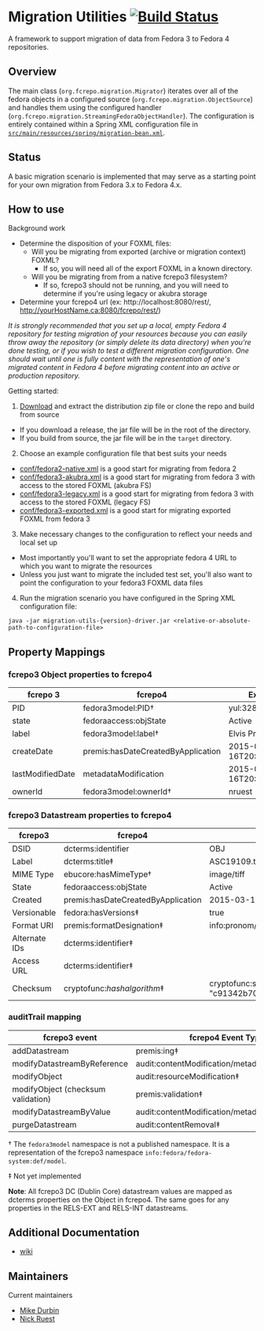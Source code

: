 # Migration Utilities [![Build Status](https://travis-ci.org/fcrepo4-exts/migration-utils.png?branch=master)](https://travis-ci.org/fcrepo4-exts/migration-utils)

A framework to support migration of data from Fedora 3 to Fedora 4 repositories.

## Overview

The main class (`org.fcrepo.migration.Migrator`) iterates over all of the fedora objects in a configured source (`org.fcrepo.migration.ObjectSource`) and handles them using the configured handler (`org.fcrepo.migration.StreamingFedoraObjectHandler`). The configuration is entirely contained within a Spring XML configuration file in [`src/main/resources/spring/migration-bean.xml`](https://github.com/fcrepo4-exts/migration-utils/blob/master/src/main/resources/spring/migration-bean.xml).

## Status

A basic migration scenario is implemented that may serve as a starting point for
your own migration from Fedora 3.x to Fedora 4.x.

## How to use

Background work

* Determine the disposition of your FOXML files:
  * Will you be migrating from exported (archive or migration context) FOXML?
    * If so, you will need all of the export FOXML in a known directory.
  * Will you be migrating from from a native fcrepo3 filesystem?
    * If so, fcrepo3 should not be running, and you will need to determine if you're using legacy or akubra storage
* Determine your fcrepo4 url (ex: http://localhost:8080/rest/, http://yourHostName.ca:8080/fcrepo/rest/)

_It is strongly recommended that you set up a local, empty Fedora 4 repository for testing migration of your resources because you can easily throw away the repository (or simply delete its data directory) when you're done testing, or if you wish to test a different migration configuration.  One should wait until one is fully content with the representation of one's migrated content in Fedora 4 before migrating content into an active or production repository._  

Getting started:

1. [Download](https://github.com/fcrepo4-exts/migration-utils/releases) and extract the distribution zip file or clone the repo and build from source
  - If you download a release, the jar file will be in the root of the directory.
  - If you build from source, the jar file will be in the `target` directory.
2. Choose an example configuration file that best suits your needs
  - [conf/fedora2-native.xml](https://github.com/fcrepo4-exts/migration-utils/blob/master/conf/fedora2-native.xml) is a good start for migrating from fedora 2
  - [conf/fedora3-akubra.xml](https://github.com/fcrepo4-exts/migration-utils/blob/master/conf/fedora3-akubra.xml) is a good start for migrating from fedora 3 with access to the stored FOXML (akubra FS)
  - [conf/fedora3-legacy.xml](https://github.com/fcrepo4-exts/migration-utils/blob/master/conf/fedora3-legacy.xml) is a good start for migrating from fedora 3 with access to the stored FOXML (legacy FS)
  - [conf/fedora3-exported.xml](https://github.com/fcrepo4-exts/migration-utils/blob/master/conf/fedora3-exported.xml) is a good start for migrating exported FOXML from fedora 3
3. Make necessary changes to the configuration to reflect your needs and local set up
  - Most importantly you'll want to set the appropriate fedora 4 URL to which you want to migrate the resources
  - Unless you just want to migrate the included test set, you'll also want to point the configuration to your fedora3 FOXML data files
4. Run the migration scenario you have configured in the Spring XML configuration file:

```
java -jar migration-utils-{version}-driver.jar <relative-or-absolute-path-to-configuration-file>
```

## Property Mappings

### fcrepo3 Object properties to fcrepo4

| fcrepo 3         | fcrepo4                             | Example                  |
|------------------|-------------------------------------|--------------------------|
| PID              | fedora3model:PID†                   | yul:328697               |
| state            | fedoraaccess:objState               | Active                   |
| label            | fedora3model:label†                 | Elvis Presley            |
| createDate       | premis:hasDateCreatedByApplication  | 2015-03-16T20:11:06.683Z |
| lastModifiedDate | metadataModification                | 2015-03-16T20:11:06.683Z |
| ownerId          | fedora3model:ownerId†               | nruest                   |

### fcrepo3 Datastream properties to fcrepo4

| fcrepo3       | fcrepo4                                                      | Example                                                    |
|---------------|--------------------------------------------------------------|------------------------------------------------------------|
| DSID          | dcterms:identifier                                           | OBJ                                                        |
| Label         | dcterms:title‡                                               | ASC19109.tif                                               |
| MIME Type     | ebucore:hasMimeType†                                         | image/tiff                                                 |
| State         | fedoraaccess:objState                                        | Active                                                     |
| Created       | premis:hasDateCreatedByApplication                           | 2015-03-16T20:11:06.683Z                                   |
| Versionable   | fedora:hasVersions‡                                          | true                                                       |
| Format URI    | premis:formatDesignation‡                                    | info:pronom/fmt/156                                        |
| Alternate IDs | dcterms:identifier‡                                          |                                                            |
| Access URL    | dcterms:identifier‡                                          |                                                            |
| Checksum      | cryptofunc:_hashalgorithm_‡                                  | cryptofunc:sha1 "c91342b705b15cb4f6ac5362cc6a47d9425aec86" |

### auditTrail mapping

| fcrepo3 event                      | fcrepo4 Event Type                              |
|------------------------------------|-------------------------------------------------|
| addDatastream                      | premis:ing‡                                     |
| modifyDatastreamByReference        | audit:contentModification/metadataModification‡ |
| modifyObject                       | audit:resourceModification‡                     |
| modifyObject (checksum validation) | premis:validation‡                              |
| modifyDatastreamByValue            | audit:contentModification/metadataModification‡ |
| purgeDatastream                    | audit:contentRemoval‡                           |

† The `fedora3model` namespace is not a published namespace. It is a representation of the fcrepo3 namespace `info:fedora/fedora-system:def/model`.

‡ Not yet implemented

**Note**: All fcrepo3 DC (Dublin Core) datastream values are mapped as dcterms properties on the Object in fcrepo4. The same goes for any properties in the RELS-EXT and RELS-INT datastreams.

## Additional Documentation

 * [wiki](https://wiki.duraspace.org/display/FF/Fedora+3+to+4+Data+Migration)

## Maintainers

Current maintainers

* [Mike Durbin](https://github.com/mikedurbin)
* [Nick Ruest](https://github.com/ruebot)

